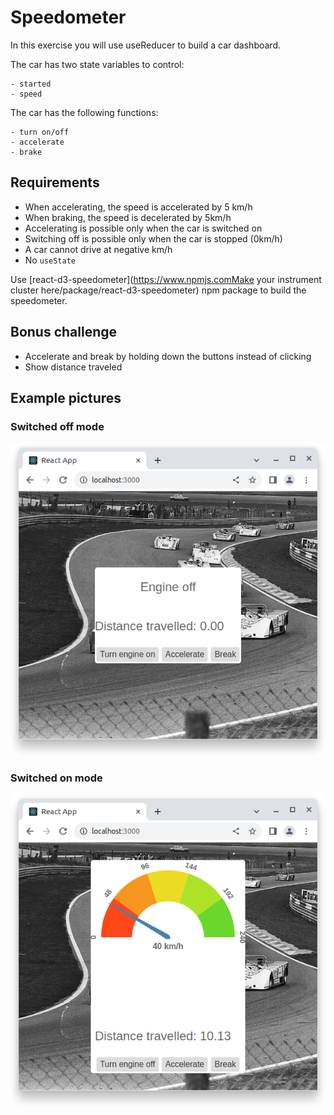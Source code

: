 # Speedometer

In this exercise you will use useReducer to build a car dashboard.

The car has two state variables to control:

    - started
    - speed

The car has the following functions:

    - turn on/off
    - accelerate
    - brake

## Requirements

- When accelerating, the speed is accelerated by 5 km/h
- When braking, the speed is decelerated by 5km/h
- Accelerating is possible only when the car is switched on
- Switching off is possible only when the car is stopped (0km/h)
- A car cannot drive at negative km/h
- No `useState`

Use [react-d3-speedometer](https://www.npmjs.comMake your instrument cluster here/package/react-d3-speedometer) npm package to build the speedometer.

## Bonus challenge

- Accelerate and break by holding down the buttons instead of clicking
- Show distance traveled

## Example pictures

### Switched off mode

![](/images/switched-off.png)

### Switched on mode

![](/images/switched-on.png)
